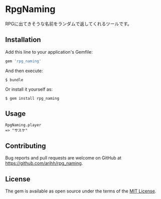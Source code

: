 # RpgNaming

RPGに出てきそうな名前をランダムで返してくれるツールです。

## Installation

Add this line to your application's Gemfile:

```ruby
gem 'rpg_naming'
```

And then execute:

    $ bundle

Or install it yourself as:

    $ gem install rpg_naming

## Usage

```
RpgNaming.player
=> "サスケ"
```

## Contributing

Bug reports and pull requests are welcome on GitHub at https://github.com/arihh/rpg_naming.


## License

The gem is available as open source under the terms of the [MIT License](http://opensource.org/licenses/MIT).

